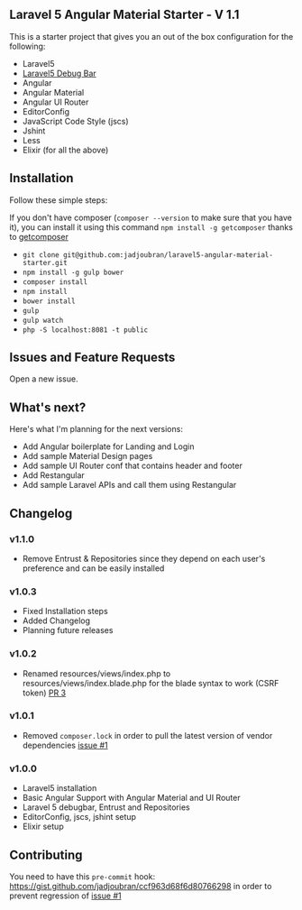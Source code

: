 ## Laravel 5 Angular Material Starter - V 1.1

This is a starter project that gives you an out of the box configuration for the following:

* Laravel5
* [Laravel5 Debug Bar](https://github.com/barryvdh/laravel-debugbar)
* Angular
* Angular Material
* Angular UI Router
* EditorConfig
* JavaScript Code Style (jscs)
* Jshint
* Less
* Elixir (for all the above)


## Installation

Follow these simple steps:

If you don't have composer (`composer --version` to make sure that you have it), you can install it using this command
`npm install -g getcomposer` thanks to [getcomposer](https://github.com/jadjoubran/getcomposer)

* `git clone git@github.com:jadjoubran/laravel5-angular-material-starter.git`
* `npm install -g gulp bower`
* `composer install`
* `npm install`
* `bower install`
* `gulp`
* `gulp watch`
* `php -S localhost:8081 -t public`


## Issues and Feature Requests

Open a new issue.

## What's next?

Here's what I'm planning for the next versions:

+ Add Angular boilerplate for Landing and Login
+ Add sample Material Design pages
+ Add sample UI Router conf that contains header and footer
+ Add Restangular
+ Add sample Laravel APIs and call them using Restangular


## Changelog

### v1.1.0

+ Remove Entrust & Repositories since they depend on each user's preference and can be easily installed


### v1.0.3

+ Fixed Installation steps
+ Added Changelog
+ Planning future releases


### v1.0.2

+ Renamed resources/views/index.php to resources/views/index.blade.php for the blade syntax to work (CSRF token) [PR 3](https://github.com/jadjoubran/laravel5-angular-material-starter/pull/3)


### v1.0.1

+ Removed `composer.lock` in order to pull the latest version of vendor dependencies [issue #1](https://github.com/jadjoubran/laravel5-angular-material-starter/issues/1)


### v1.0.0

+ Laravel5 installation
+ Basic Angular Support with Angular Material and UI Router
+ Laravel 5 debugbar, Entrust and Repositories
+ EditorConfig, jscs, jshint setup
+ Elixir setup



## Contributing

You need to have this `pre-commit` hook:
https://gist.github.com/jadjoubran/ccf963d68f6d80766298
in order to prevent regression of [issue #1](https://github.com/jadjoubran/laravel5-angular-material-starter/issues/1)